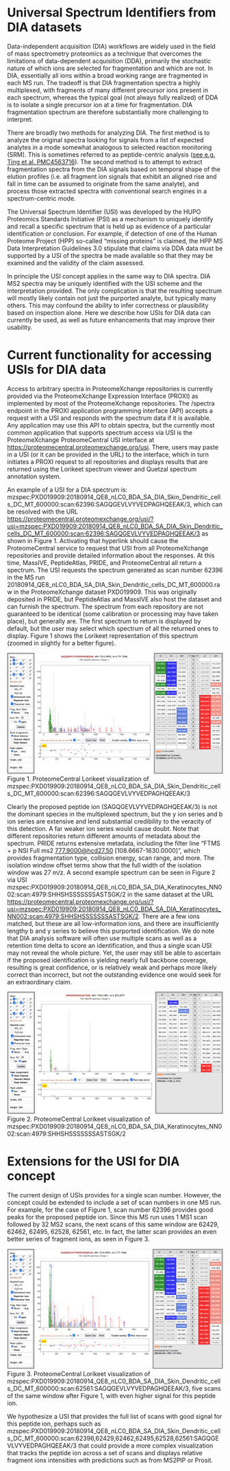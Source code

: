 # Universal Spectrum Identifiers from DIA datasets

Data-independent acquisition (DIA) workflows are widely used in the field of mass spectrometry proteomics as a technique that overcomes the limitations of data-dependent acquisition (DDA), primarily the stochastic nature of which ions are selected for fragmentation and which are not. In DIA, essentially all ions within a broad working range are fragmented in each MS run. The tradeoff is that DIA fragmentation spectra a highly multiplexed, with fragments of many different precursor ions present in each spectrum, whereas the typical goal (not always fully realized) of DDA is to isolate a single precursor ion at a time for fragmentation. DIA fragmentation spectrum are therefore substantially more challenging to interpret.

There are broadly two methods for analyzing DIA. The first method is to analyze the original spectra looking for signals
from a list of expected analytes in a mode somewhat analogous to selected reaction monitoring (SRM). This is sometimes
referred to as peptide-centric analysis ([see e.g. Ting et al. PMC4563716](https://www.ncbi.nlm.nih.gov/pmc/articles/PMC4563716)).
The second method is to attempt to extract fragmentation spectra from the DIA signals based on temporal shape of the elution
profiles (i.e. all fragment ion signals that exhibit an aligned rise and fall in time can be assumed to originate from the same
analyte), and process those extracted spectra with conventional search engines in a spectrum-centric mode.

The Universal Spectrum Identifier (USI) was developed by the HUPO Proteomics Standards Initiative (PSI) as a mechanism to uniquely identify and recall a specific spectrum that is held up as evidence of a particular identification or conclusion. For example, if detection of one of the Human Proteome Project (HPP) so-called “missing proteins” is claimed, the HPP MS Data Interpretation Guidelines 3.0 stipulate that claims via DDA data must be supported by a USI of the spectra be made available so that they may be examined and the validity of the claim assessed.

In principle the USI concept applies in the same way to DIA spectra. DIA MS2 spectra may be uniquely identified with the USI scheme and the interpretation provided. The only complication is that the resulting spectrum will mostly likely contain not just the purported analyte, but typically many others. This may confound the ability to infer correctness or plausibility based on inspection alone. Here we describe how USIs for DIA data can currently be used, as well as future enhancements that may improve their usability.



# Current functionality for accessing USIs for DIA data

Access to arbitrary spectra in ProteomeXchange repositories is currently provided via the ProteomeXchange Expression Interface (PROXI) as implemented by most of the ProteomeXchange repositories. The /spectra endpoint in the PROXI application programming interface (API) accepts a request with a USI and responds with the spectrum data if it is available. Any application may use this API to obtain spectra, but the currently most common application that supports spectrum access via USI is the ProteomeXchange ProteomeCentral USI interface at https://proteomecentral.proteomexchange.org/usi. There, users may paste in a USI (or it can be provided in the URL) to the interface, which in turn initiates a PROXI request to all repositories and displays results that are returned using the Lorikeet spectrum viewer and Quetzal spectrum annotation system.

An example of a USI for a DIA spectrum is: mzspec:PXD019909:20180914_QE8_nLC0_BDA_SA_DIA_Skin_Dendritic_cells_DC_MT_600000:scan:62396:SAGQGEVLVYVEDPAGHQEEAK/3, which can be resolved with the URL https://proteomecentral.proteomexchange.org/usi/?usi=mzspec:PXD019909:20180914_QE8_nLC0_BDA_SA_DIA_Skin_Dendritic_cells_DC_MT_600000:scan:62396:SAGQGEVLVYVEDPAGHQEEAK/3 as shown in Figure 1. Activating that hyperlink should cause the ProteomeCentral service to request that USI from all ProteomeXchange repositories and provide detailed information about the responses. At this time, MassIVE, PeptideAtlas, PRIDE, and ProteomeCentral all return a spectrum. The USI requests the spectrum generated as scan number 62396 in the MS run 20180914_QE8_nLC0_BDA_SA_DIA_Skin_Dendritic_cells_DC_MT_600000.raw in the ProteomeXchange dataset PXD019909. This was originally deposited in PRIDE, but PeptideAtlas and MassIVE also host the dataset and can furnish the spectrum. The spectrum from each repository are not guaranteed to be identical (some calibration or processing may have taken place), but generally are. The first spectrum to return is displayed by default, but the user may select which spectrum of all the returned ones to display. Figure 1 shows the Lorikeet representation of this spectrum (zoomed in slightly for a better figure).

<img src="https://raw.githubusercontent.com/HUPO-PSI/usi/refs/heads/master/Examples/USIs_from_DIA_Figure1.PNG"><br>
Figure 1. ProteomeCentral Lorikeet visualization of mzspec:PXD019909:20180914_QE8_nLC0_BDA_SA_DIA_Skin_Dendritic_cells_DC_MT_600000:scan:62396:SAGQGEVLVYVEDPAGHQEEAK/3

Clearly the proposed peptide ion (SAGQGEVLVYVEDPAGHQEEAK/3) is not the dominant species in the multiplexed spectrum, but the y ion series and b ion series are extensive and lend substantial credibility to the veracity of this detection. A far weaker ion series would cause doubt. Note that different repositories return different amounts of metadata about the spectrum. PRIDE returns extensive metadata, including the filter line “FTMS + p NSI Full ms2 777.9000@hcd27.50 \[108.6667-1630.0000\]”, which provides fragmentation type, collision energy, scan range, and more. The isolation window offset terms show that the full width of the isolation window was 27 m/z.
A second example spectrum can be seen in Figure 2 via USI mzspec:PXD019909:20180914_QE8_nLC0_BDA_SA_DIA_Keratinocytes_NN002:scan:4979:SHHSHSSSSSSSASTSGK/2 in the same dataset at the URL https://proteomecentral.proteomexchange.org/usi/?usi=mzspec:PXD019909:20180914_QE8_nLC0_BDA_SA_DIA_Keratinocytes_NN002:scan:4979:SHHSHSSSSSSSASTSGK/2. There are a few ions matched, but these are all low-information ions, and there are insufficiently lengthy b and y series to believe this purported identification. We do note that DIA analysis software will often use multiple scans as well as a retention time delta to score an identification, and thus a single scan USI may not reveal the whole picture. Yet, the user may still be able to ascertain if the proposed identification is yielding nearly full backbone coverage, resulting is great confidence, or is relatively weak and perhaps more likely correct than incorrect, but not the outstanding evidence one would seek for an extraordinary claim.


<img src="https://raw.githubusercontent.com/HUPO-PSI/usi/refs/heads/master/Examples/USIs_from_DIA_Figure2.PNG"><br>
Figure 2. ProteomeCentral Lorikeet visualization of mzspec:PXD019909:20180914_QE8_nLC0_BDA_SA_DIA_Keratinocytes_NN002:scan:4979:SHHSHSSSSSSSASTSGK/2

# Extensions for the USI for DIA concept

The current design of USIs provides for a single scan number. However, the concept could be extended to include a set of scan numbers in one MS run. For example, for the case of Figure 1, scan number 62396 provides good peaks for the proposed peptide ion. Since this MS run uses 1 MS1 scan followed by 32 MS2 scans, the next scans of this same window are 62429, 62462, 62495, 62528, 62561, etc. In fact, the latter scan provides an even better series of fragment ions, as seen in Figure 3.

<img src="https://raw.githubusercontent.com/HUPO-PSI/usi/refs/heads/master/Examples/USIs_from_DIA_Figure3.PNG"><br>
Figure 3. ProteomeCentral Lorikeet visualization of mzspec:PXD019909:20180914_QE8_nLC0_BDA_SA_DIA_Skin_Dendritic_cells_DC_MT_600000:scan:62561:SAGQGEVLVYVEDPAGHQEEAK/3, five scans of the same window after Figure 1, with even higher signal for this peptide ion.

We hypothesize a USI that provides the full list of scans with good signal for this peptide ion, perhaps such as mzspec:PXD019909:20180914_QE8_nLC0_BDA_SA_DIA_Skin_Dendritic_cells_DC_MT_600000:scan:62396,62429,62462,62495,62528,62561:SAGQGEVLVYVEDPAGHQEEAK/3 that could provide a more complex visualization that tracks the peptide ion across a set of scans and displays relative fragment ions intensities with predictions such as from MS2PIP or Prosit.


